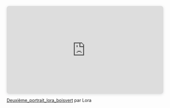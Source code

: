 <div style="position: relative; width: 100%; height: 0; padding-top: 56.2500%;
 padding-bottom: 0; box-shadow: 0 2px 8px 0 rgba(63,69,81,0.16); margin-top: 1.6em; margin-bottom: 0.9em; overflow: hidden;
 border-radius: 8px; will-change: transform;">
  <iframe loading="lazy" style="position: absolute; width: 100%; height: 100%; top: 0; left: 0; border: none; padding: 0;margin: 0;"
    src="https://www.canva.com/design/DAGHYidLb74/wd9rWnT-KjDVozFVC1vNyQ/watch?embed" allowfullscreen="allowfullscreen" allow="fullscreen">
  </iframe>
</div>
<a href="https:&#x2F;&#x2F;www.canva.com&#x2F;design&#x2F;DAGHYidLb74&#x2F;wd9rWnT-KjDVozFVC1vNyQ&#x2F;watch?utm_content=DAGHYidLb74&amp;utm_campaign=designshare&amp;utm_medium=embeds&amp;utm_source=link" target="_blank" rel="noopener">Deuxième_portrait_lora_boisvert</a> par Lora
